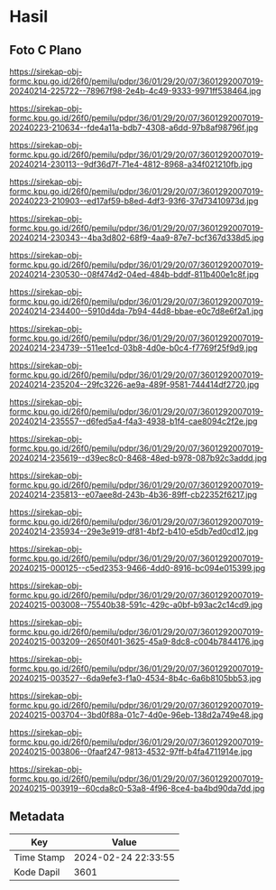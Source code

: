 # Hasil

## Foto C Plano

https://sirekap-obj-formc.kpu.go.id/26f0/pemilu/pdpr/36/01/29/20/07/3601292007019-20240214-225722--78967f98-2e4b-4c49-9333-9971ff538464.jpg

https://sirekap-obj-formc.kpu.go.id/26f0/pemilu/pdpr/36/01/29/20/07/3601292007019-20240223-210634--fde4a11a-bdb7-4308-a6dd-97b8af98796f.jpg

https://sirekap-obj-formc.kpu.go.id/26f0/pemilu/pdpr/36/01/29/20/07/3601292007019-20240214-230113--9df36d7f-71e4-4812-8968-a34f021210fb.jpg

https://sirekap-obj-formc.kpu.go.id/26f0/pemilu/pdpr/36/01/29/20/07/3601292007019-20240223-210903--ed17af59-b8ed-4df3-93f6-37d73410973d.jpg

https://sirekap-obj-formc.kpu.go.id/26f0/pemilu/pdpr/36/01/29/20/07/3601292007019-20240214-230343--4ba3d802-68f9-4aa9-87e7-bcf367d338d5.jpg

https://sirekap-obj-formc.kpu.go.id/26f0/pemilu/pdpr/36/01/29/20/07/3601292007019-20240214-230530--08f474d2-04ed-484b-bddf-811b400e1c8f.jpg

https://sirekap-obj-formc.kpu.go.id/26f0/pemilu/pdpr/36/01/29/20/07/3601292007019-20240214-234400--5910d4da-7b94-44d8-bbae-e0c7d8e6f2a1.jpg

https://sirekap-obj-formc.kpu.go.id/26f0/pemilu/pdpr/36/01/29/20/07/3601292007019-20240214-234739--511ee1cd-03b8-4d0e-b0c4-f7769f25f9d9.jpg

https://sirekap-obj-formc.kpu.go.id/26f0/pemilu/pdpr/36/01/29/20/07/3601292007019-20240214-235204--29fc3226-ae9a-489f-9581-744414df2720.jpg

https://sirekap-obj-formc.kpu.go.id/26f0/pemilu/pdpr/36/01/29/20/07/3601292007019-20240214-235557--d6fed5a4-f4a3-4938-b1f4-cae8094c2f2e.jpg

https://sirekap-obj-formc.kpu.go.id/26f0/pemilu/pdpr/36/01/29/20/07/3601292007019-20240214-235619--d39ec8c0-8468-48ed-b978-087b92c3addd.jpg

https://sirekap-obj-formc.kpu.go.id/26f0/pemilu/pdpr/36/01/29/20/07/3601292007019-20240214-235813--e07aee8d-243b-4b36-89ff-cb22352f6217.jpg

https://sirekap-obj-formc.kpu.go.id/26f0/pemilu/pdpr/36/01/29/20/07/3601292007019-20240214-235934--29e3e919-df81-4bf2-b410-e5db7ed0cd12.jpg

https://sirekap-obj-formc.kpu.go.id/26f0/pemilu/pdpr/36/01/29/20/07/3601292007019-20240215-000125--c5ed2353-9466-4dd0-8916-bc094e015399.jpg

https://sirekap-obj-formc.kpu.go.id/26f0/pemilu/pdpr/36/01/29/20/07/3601292007019-20240215-003008--75540b38-591c-429c-a0bf-b93ac2c14cd9.jpg

https://sirekap-obj-formc.kpu.go.id/26f0/pemilu/pdpr/36/01/29/20/07/3601292007019-20240215-003209--2650f401-3625-45a9-8dc8-c004b7844176.jpg

https://sirekap-obj-formc.kpu.go.id/26f0/pemilu/pdpr/36/01/29/20/07/3601292007019-20240215-003527--6da9efe3-f1a0-4534-8b4c-6a6b8105bb53.jpg

https://sirekap-obj-formc.kpu.go.id/26f0/pemilu/pdpr/36/01/29/20/07/3601292007019-20240215-003704--3bd0f88a-01c7-4d0e-96eb-138d2a749e48.jpg

https://sirekap-obj-formc.kpu.go.id/26f0/pemilu/pdpr/36/01/29/20/07/3601292007019-20240215-003806--0faaf247-9813-4532-97ff-b4fa4711914e.jpg

https://sirekap-obj-formc.kpu.go.id/26f0/pemilu/pdpr/36/01/29/20/07/3601292007019-20240215-003919--60cda8c0-53a8-4f96-8ce4-ba4bd90da7dd.jpg


## Metadata

| Key        | Value               |
| ---------- | ------------------- |
| Time Stamp | 2024-02-24 22:33:55 |
| Kode Dapil | 3601                |



